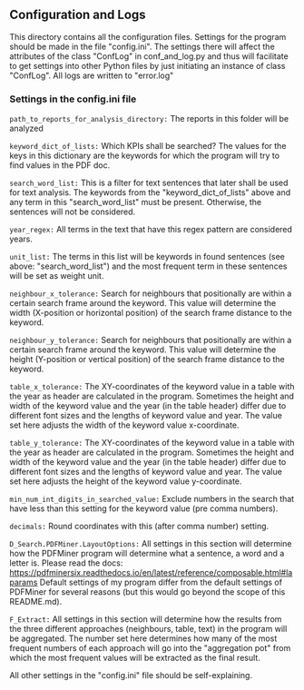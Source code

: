 ## Configuration and Logs

This directory contains all the configuration files. Settings for the program should be made in the file
"config.ini". The settings there will affect the attributes of the class "ConfLog" in conf_and_log.py and thus
will facilitate to get settings into other Python files by just initiating an instance of class "ConfLog".
All logs are written to "error.log"

### Settings in the config.ini file
`path_to_reports_for_analysis_directory:`
The reports in this folder will be analyzed

`keyword_dict_of_lists:`
Which KPIs shall be searched? The values for the keys in this dictionary are the keywords for which the program will try 
to find values in the PDF doc.

`search_word_list:`
This is a filter for text sentences that later shall be used for text analysis. The keywords from the 
"keyword_dict_of_lists" above and any term in this "search_word_list" must be present. Otherwise, the sentences will not
be considered.

`year_regex:`
All terms in the text that have this regex pattern are considered years.

`unit_list:`
The terms in this list will be keywords in found sentences (see above: "search_word_list") and the most frequent term
in these sentences will be set as weight unit.

`neighbour_x_tolerance:`
Search for neighbours that positionally are within a certain search frame around the keyword. This value will determine 
the width (X-position or horizontal position) of the search frame distance to the keyword. 

`neighbour_y_tolerance:`
Search for neighbours that positionally are within a certain search frame around the keyword. This value will determine
the height (Y-position or vertical position) of the search frame distance to the keyword.

`table_x_tolerance:`
The XY-coordinates of the keyword value in a table with the year as header are calculated in the program. Sometimes
the height and width of the keyword value and the year (in the table header) differ due to different font sizes and the 
lengths of keyword value and year. The value set here adjusts the width of the keyword value x-coordinate.

`table_y_tolerance:`
The XY-coordinates of the keyword value in a table with the year as header are calculated in the program. Sometimes
the height and width of the keyword value and the year (in the table header) differ due to different font sizes and the
lengths of keyword value and year. The value set here adjusts the height of the keyword value y-coordinate.

`min_num_int_digits_in_searched_value:`
Exclude numbers in the search that have less than this setting for the keyword value (pre comma numbers).

`decimals:`
Round coordinates with this (after comma number) setting.

`D_Search.PDFMiner.LayoutOptions:`
All settings in this section will determine how the PDFMiner program will determine what a sentence, a word and a letter
is. Please read the docs: https://pdfminersix.readthedocs.io/en/latest/reference/composable.html#laparams
Default settings of my program differ from the default settings of PDFMiner for several reasons (but this would go
beyond the scope of this README.md).

`F_Extract:`
All settings in this section will determine how the results from the three different approaches (neighbours, table, 
text) in the program will be aggregated. The number set here determines how many of the most frequent numbers of each 
approach will go into the "aggregation pot" from which the most frequent values will be extracted as the final result.


All other settings in the "config.ini" file should be self-explaining.